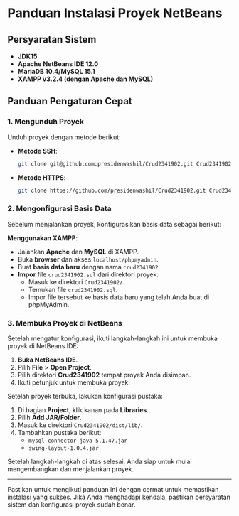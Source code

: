 # Panduan Instalasi Proyek NetBeans

## Persyaratan Sistem

- **JDK15**
- **Apache NetBeans IDE 12.0**
- **MariaDB 10.4/MySQL 15.1**
- **XAMPP v3.2.4 (dengan Apache dan MySQL)**

## Panduan Pengaturan Cepat

### 1. Mengunduh Proyek

Unduh proyek dengan metode berikut:

- **Metode SSH**:
    ```sh
    git clone git@github.com:presidenwashil/Crud2341902.git Crud2341902
    ```

- **Metode HTTPS**:
    ```sh
    git clone https://github.com/presidenwashil/Crud2341902.git Crud2341902
    ```

### 2. Mengonfigurasi Basis Data

Sebelum menjalankan proyek, konfigurasikan basis data sebagai berikut:

**Menggunakan XAMPP**:
- Jalankan **Apache** dan **MySQL** di XAMPP.
- Buka **browser** dan akses `localhost/phpmyadmin`.
- Buat **basis data baru** dengan nama `crud2341902`.
- **Impor** file `crud2341902.sql` dari direktori proyek:
    - Masuk ke direktori `Crud2341902/`.
    - Temukan file `crud2341902.sql`.
    - Impor file tersebut ke basis data baru yang telah Anda buat di phpMyAdmin.

### 3. Membuka Proyek di NetBeans

Setelah mengatur konfigurasi, ikuti langkah-langkah ini untuk membuka proyek di NetBeans IDE:

1. **Buka NetBeans IDE**.
2. Pilih **File** > **Open Project**.
3. Pilih direktori **Crud2341902** tempat proyek Anda disimpan.
4. Ikuti petunjuk untuk membuka proyek.

Setelah proyek terbuka, lakukan konfigurasi pustaka:

1. Di bagian **Project**, klik kanan pada **Libraries**.
2. Pilih **Add JAR/Folder**.
3. Masuk ke direktori `Crud2341902/dist/lib/`.
4. Tambahkan pustaka berikut:
    - `mysql-connector-java-5.1.47.jar`
    - `swing-layout-1.0.4.jar`

Setelah langkah-langkah di atas selesai, Anda siap untuk mulai mengembangkan dan menjalankan proyek.

---

Pastikan untuk mengikuti panduan ini dengan cermat untuk memastikan instalasi yang sukses. Jika Anda menghadapi kendala, pastikan persyaratan sistem dan konfigurasi proyek sudah benar.
